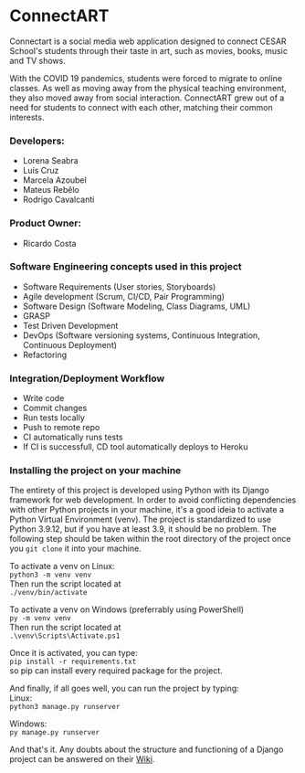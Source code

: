 # ConnectART

Connectart is a social media web application designed to connect CESAR School's students through their taste in art, such as movies, books, music and TV shows.

With the COVID 19 pandemics, students were forced to migrate to online classes. As well as moving away from the physical teaching environment, they also moved away from social interaction. 
ConnectART grew out of a need for students to connect with each other, matching their common interests.

### Developers:
- Lorena Seabra
- Luís Cruz
- Marcela Azoubel
- Mateus Rebêlo
- Rodrigo Cavalcanti

### Product Owner:
- Ricardo Costa 

### Software Engineering concepts used in this project
- Software Requirements (User stories, Storyboards)
- Agile development (Scrum, CI/CD, Pair Programming)
- Software Design (Software Modeling, Class Diagrams, UML)
- GRASP
- Test Driven Development
- DevOps (Software versioning systems, Continuous Integration, Continuous Deployment)
- Refactoring

### Integration/Deployment Workflow
- Write code
- Commit changes
- Run tests locally
- Push to remote repo
- CI automatically runs tests
- If CI is successfull, CD tool automatically deploys to Heroku

### Installing the project on your machine
The entirety of this project is developed using Python with its Django framework for web development. In order to avoid conflicting dependencies with other Python projects in your machine, it's a good ideia to activate a Python Virtual Environment (venv). The project is standardized to use Python 3.9.12, but if you have at least 3.9, it should be no problem.
The following step should be taken within the root directory of the project once you ``git clone`` it into your machine.

To activate a venv on Linux:<br>
``python3 -m venv venv``<br>
Then run the script located at<br>
``./venv/bin/activate``<br>

To activate a venv on Windows (preferrably using PowerShell) <br>
``py -m venv venv``<br>
Then run the script located at<br>
``.\venv\Scripts\Activate.ps1``<br>

Once it is activated, you can type:<br>
``pip install -r requirements.txt``<br>
so pip can install every required package for the project.<br>

And finally, if all goes well, you can run the project by typing:<br>
Linux:<br>
``python3 manage.py runserver``<br>

Windows:<br>
``py manage.py runserver``<br>

And that's it. Any doubts about the structure and functioning of a Django project can be answered on their [Wiki](https://docs.djangoproject.com/en/4.0/).
